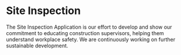# Site Inspection
The Site Inspection Application is our effort to develop and show our commitment to educating construction supervisors, helping them understand workplace safety. We are continuously working on further sustainable development.
